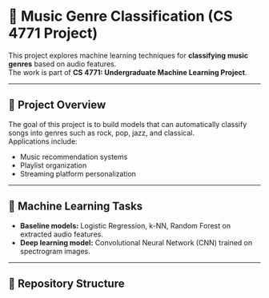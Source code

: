 # 🎵 Music Genre Classification (CS 4771 Project)

This project explores machine learning techniques for **classifying music genres** based on audio features.  
The work is part of **CS 4771: Undergraduate Machine Learning Project**.

---

## 📌 Project Overview
The goal of this project is to build models that can automatically classify songs into genres such as rock, pop, jazz, and classical.  
Applications include:
- Music recommendation systems
- Playlist organization
- Streaming platform personalization

---

## 🧠 Machine Learning Tasks
- **Baseline models:** Logistic Regression, k-NN, Random Forest on extracted audio features.  
- **Deep learning model:** Convolutional Neural Network (CNN) trained on spectrogram images.  

---

## 📂 Repository Structure
